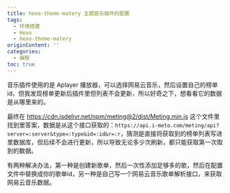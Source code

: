 ```yaml
---
title: hexo-theme-matery 主题音乐插件的配置
tags:
  - 环境搭建
  - Hexo
  - hexo-theme-matery
originContent: ''
categories:
  - 编程
toc: true
---
```



音乐插件使用的是 Aplayer 播放器，可以选择网易云音乐，然后设置自己的榜单id，但我发现榜单更新后插件里但列表不会更新，所以好奇之下，想看看它的数据是从哪里来的。

最终在 https://cdn.jsdelivr.net/npm/meting@2/dist/Meting.min.js 这个文件里找到里答案，数据是从这个接口获取的：`https://api.i-meto.com/meting/api?server=:server&type=:type&id=:id&r=:r`，猜测是直接将获取到的榜单列表写进里数据库，但后续不会进行更新，所以导致无论多少次刷新，都只能获取第一次取到的数据。

有两种解决办法，第一种是创建新歌单，然后一次性添加足够多的歌，然后在配置文件中替换成你的歌单id，另一种是自己写一个网易云音乐歌单解析接口，来获取网易云音乐数据。